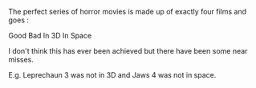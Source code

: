 The perfect series of horror movies is made up of exactly four films and goes :

Good
Bad
In 3D
In Space

I don't think this has ever been achieved but there have been some near misses.

E.g. Leprechaun 3 was not in 3D and Jaws 4 was not in space.